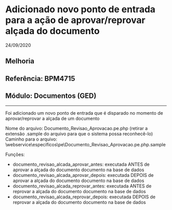 # Adicionado novo ponto de entrada para a ação de aprovar/reprovar alçada do documento
24/09/2020
## Melhoria
## Referência: BPM4715
## Módulo: Documentos (GED)
***

Foi adicionado um novo ponto de entrada que é disparado no momento de aprovar/reprovar a alçada de um documento

Nome do arquivo: Documento_Revisao_Aprovacao.pe.php (retirar a extensão .sample do arquivo para que o sistema possa reconhecê-lo)
Caminho para o arquivo: \webservice\especificos\pe\Documento_Revisao_Aprovacao.pe.php.sample

Funções: 
* documento_revisao_alcada_aprovar_antes: executada ANTES de aprovar a alçada do documento documento na base de dados
* documento_revisao_alcada_aprovar_depois: executada DEPOIS de aprovar a alçada do documento documento na base de dados
* documento_revisao_alcada_reprovar_antes: executada ANTES de reprovar a alçada do documento documento na base de dados
* documento_revisao_alcada_reprovar_depois: executada DEPOIS de reprovar a alçada do documento documento na base de dados